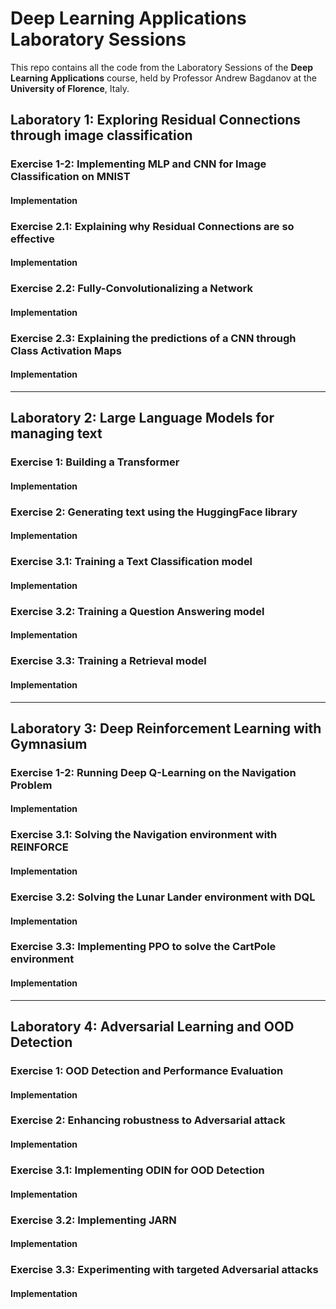 # Deep Learning Applications Laboratory Sessions
This repo contains all the code from the Laboratory Sessions of the **Deep Learning Applications** course, held by Professor Andrew Bagdanov at the **University of Florence**, Italy.

## Laboratory 1: Exploring Residual Connections through image classification

### Exercise 1-2: Implementing MLP and CNN for Image Classification on MNIST
#### Implementation

### Exercise 2.1: Explaining why Residual Connections are so effective
#### Implementation

### Exercise 2.2: Fully-Convolutionalizing a Network
#### Implementation

### Exercise 2.3: Explaining the predictions of a CNN through Class Activation Maps
#### Implementation

---
## Laboratory 2: Large Language Models for managing text

### Exercise 1: Building a Transformer
#### Implementation

### Exercise 2: Generating text using the HuggingFace library
#### Implementation

### Exercise 3.1: Training a Text Classification model
#### Implementation

### Exercise 3.2: Training a Question Answering model
#### Implementation

### Exercise 3.3: Training a Retrieval model
#### Implementation

---
## Laboratory 3: Deep Reinforcement Learning with Gymnasium

### Exercise 1-2: Running Deep Q-Learning on the Navigation Problem
#### Implementation

### Exercise 3.1: Solving the Navigation environment with REINFORCE
#### Implementation

### Exercise 3.2: Solving the Lunar Lander environment with DQL
#### Implementation

### Exercise 3.3: Implementing PPO to solve the CartPole environment
#### Implementation

---
## Laboratory 4: Adversarial Learning and OOD Detection

### Exercise 1: OOD Detection and Performance Evaluation
#### Implementation

### Exercise 2: Enhancing robustness to Adversarial attack
#### Implementation

### Exercise 3.1: Implementing ODIN for OOD Detection
#### Implementation

### Exercise 3.2: Implementing JARN
#### Implementation

### Exercise 3.3: Experimenting with targeted Adversarial attacks
#### Implementation
